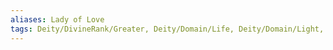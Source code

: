 ```yaml
---
aliases: Lady of Love
tags: Deity/DivineRank/Greater, Deity/Domain/Life, Deity/Domain/Light, Alignment/CG, Faction/TwelvePowers
---
```

